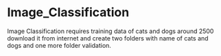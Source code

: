 # Image_Classification

Image Classification requires training data of cats and dogs around 2500 download it from internet and create two folders with name of cats and dogs and one more folder validation.
